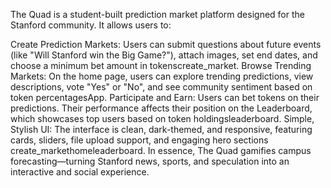 The Quad is a student-built prediction market platform designed for the Stanford community. It allows users to:

Create Prediction Markets: Users can submit questions about future events (like "Will Stanford win the Big Game?"), attach images, set end dates, and choose a minimum bet amount in tokens​create_market.
Browse Trending Markets: On the home page, users can explore trending predictions, view descriptions, vote "Yes" or "No", and see community sentiment based on token percentages​App.
Participate and Earn: Users can bet tokens on their predictions. Their performance affects their position on the Leaderboard, which showcases top users based on token holdings​leaderboard.
Simple, Stylish UI: The interface is clean, dark-themed, and responsive, featuring cards, sliders, file upload support, and engaging hero sections​create_market​home​leaderboard.
In essence, The Quad gamifies campus forecasting—turning Stanford news, sports, and speculation into an interactive and social experience.







